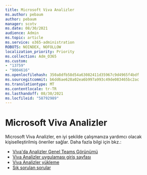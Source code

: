 ```yaml
---
title: Microsoft Viva Analizler
ms.author: pebaum
author: pebaum
manager: scotv
ms.date: 08/30/2021
audience: Admin
ms.topic: article
ms.service: o365-administration
ROBOTS: NOINDEX, NOFOLLOW
localization_priority: Priority
ms.collection: Adm_O365
ms.custom:
- "13759"
- "9004616"
ms.openlocfilehash: 350a8dfb58d54a63082411d35967c9d4965f4bdf
ms.sourcegitcommit: b6dd6ae628a02ea6b997a993c49de083465bc2ac
ms.translationtype: MT
ms.contentlocale: tr-TR
ms.lasthandoff: 08/30/2021
ms.locfileid: "58792989"
---
```

# <a name="microsoft-viva-insights"></a>Microsoft Viva Analizler

Microsoft Viva Analizler, en iyi şekilde çalışmanıza yardımcı olacak kişiselleştirilmiş öneriler sağlar. Daha fazla bilgi için bkz.:

- [Viva'da Analizler Genel Teams Görünümü](https://docs.microsoft.com/insights/viva-teams-app)
- [Viva Analizler uygulaması giriş sayfası](https://docs.microsoft.com/insights/viva-insights-home)
- [Viva Analizler yükleme](https://docs.microsoft.com/insights/viva-teams-app-install)
- [Sık sorulan sorular](https://docs.microsoft.com/insights/viva-teams-app-faq)

